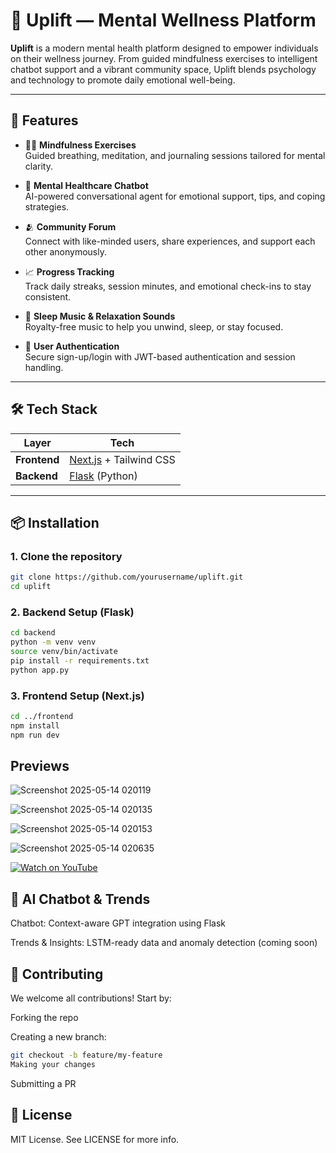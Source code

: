 # 🌿 Uplift — Mental Wellness Platform

**Uplift** is a modern mental health platform designed to empower individuals on their wellness journey. From guided mindfulness exercises to intelligent chatbot support and a vibrant community space, Uplift blends psychology and technology to promote daily emotional well-being.

---

## 🚀 Features

- 🧘‍♀️ **Mindfulness Exercises**  
  Guided breathing, meditation, and journaling sessions tailored for mental clarity.

- 💬 **Mental Healthcare Chatbot**  
  AI-powered conversational agent for emotional support, tips, and coping strategies.

- 🫂 **Community Forum**  
  Connect with like-minded users, share experiences, and support each other anonymously.

- 📈 **Progress Tracking**  
  Track daily streaks, session minutes, and emotional check-ins to stay consistent.

- 🎵 **Sleep Music & Relaxation Sounds**  
  Royalty-free music to help you unwind, sleep, or stay focused.

- 🔐 **User Authentication**  
  Secure sign-up/login with JWT-based authentication and session handling.

---

## 🛠️ Tech Stack

| Layer        | Tech                                       |
|--------------|--------------------------------------------|
| **Frontend** | [Next.js](https://nextjs.org/) + Tailwind CSS |
| **Backend**  | [Flask](https://flask.palletsprojects.com/en/stable/) (Python) |
---

## 📦 Installation

### 1. Clone the repository

```bash
git clone https://github.com/yourusername/uplift.git
cd uplift
```

### 2. Backend Setup (Flask)

```bash
cd backend
python -m venv venv
source venv/bin/activate
pip install -r requirements.txt
python app.py
```

### 3. Frontend Setup (Next.js)

```bash
cd ../frontend
npm install
npm run dev
```

## Previews
![Screenshot 2025-05-14 020119](https://github.com/user-attachments/assets/6a4323ca-cea9-448e-8a34-1a70c305fba0)

![Screenshot 2025-05-14 020135](https://github.com/user-attachments/assets/0b26457e-9ffc-46ef-b167-c3a64f67c1e8)

![Screenshot 2025-05-14 020153](https://github.com/user-attachments/assets/9be51d3b-9ff5-44eb-8eac-2d18fc9ba434)

![Screenshot 2025-05-14 020635](https://github.com/user-attachments/assets/7c8162c3-187c-4b46-9dbc-255769321af9)

[![Watch on YouTube](https://img.youtube.com/vi/lyDl0EGybyw/maxresdefault.jpg)](https://www.youtube.com/watch?v=lyDl0EGybyw)


## 🧠 AI Chatbot & Trends
Chatbot: Context-aware GPT integration using Flask

Trends & Insights: LSTM-ready data and anomaly detection (coming soon)

## 🤝 Contributing
We welcome all contributions! Start by:

Forking the repo

Creating a new branch:

```bash
git checkout -b feature/my-feature
Making your changes
```
Submitting a PR

## 📃 License
MIT License. See LICENSE for more info.
